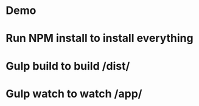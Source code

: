 # Demo

# Run NPM install to install everything
# Gulp build to build /dist/
# Gulp watch to watch /app/
